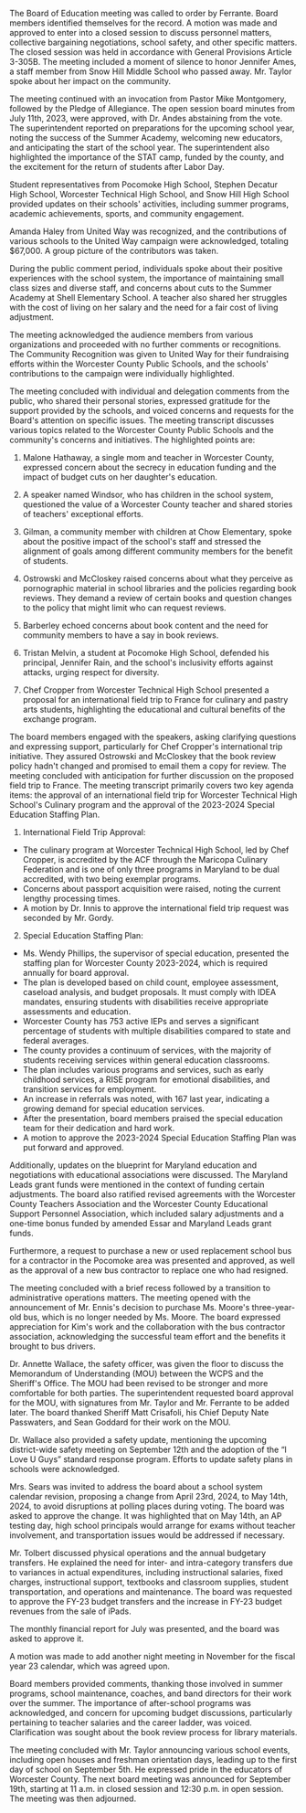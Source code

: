 The Board of Education meeting was called to order by Ferrante. Board members identified themselves for the record. A motion was made and approved to enter into a closed session to discuss personnel matters, collective bargaining negotiations, school safety, and other specific matters. The closed session was held in accordance with General Provisions Article 3-305B. The meeting included a moment of silence to honor Jennifer Ames, a staff member from Snow Hill Middle School who passed away. Mr. Taylor spoke about her impact on the community.

The meeting continued with an invocation from Pastor Mike Montgomery, followed by the Pledge of Allegiance. The open session board minutes from July 11th, 2023, were approved, with Dr. Andes abstaining from the vote. The superintendent reported on preparations for the upcoming school year, noting the success of the Summer Academy, welcoming new educators, and anticipating the start of the school year. The superintendent also highlighted the importance of the STAT camp, funded by the county, and the excitement for the return of students after Labor Day.

Student representatives from Pocomoke High School, Stephen Decatur High School, Worcester Technical High School, and Snow Hill High School provided updates on their schools' activities, including summer programs, academic achievements, sports, and community engagement.

Amanda Haley from United Way was recognized, and the contributions of various schools to the United Way campaign were acknowledged, totaling $67,000. A group picture of the contributors was taken.

During the public comment period, individuals spoke about their positive experiences with the school system, the importance of maintaining small class sizes and diverse staff, and concerns about cuts to the Summer Academy at Shell Elementary School. A teacher also shared her struggles with the cost of living on her salary and the need for a fair cost of living adjustment.

The meeting acknowledged the audience members from various organizations and proceeded with no further comments or recognitions. The Community Recognition was given to United Way for their fundraising efforts within the Worcester County Public Schools, and the schools' contributions to the campaign were individually highlighted.

The meeting concluded with individual and delegation comments from the public, who shared their personal stories, expressed gratitude for the support provided by the schools, and voiced concerns and requests for the Board's attention on specific issues.
The meeting transcript discusses various topics related to the Worcester County Public Schools and the community's concerns and initiatives. The highlighted points are:

1. Malone Hathaway, a single mom and teacher in Worcester County, expressed concern about the secrecy in education funding and the impact of budget cuts on her daughter's education.

2. A speaker named Windsor, who has children in the school system, questioned the value of a Worcester County teacher and shared stories of teachers' exceptional efforts.

3. Gilman, a community member with children at Chow Elementary, spoke about the positive impact of the school's staff and stressed the alignment of goals among different community members for the benefit of students.

4. Ostrowski and McCloskey raised concerns about what they perceive as pornographic material in school libraries and the policies regarding book reviews. They demand a review of certain books and question changes to the policy that might limit who can request reviews.

5. Barberley echoed concerns about book content and the need for community members to have a say in book reviews.

6. Tristan Melvin, a student at Pocomoke High School, defended his principal, Jennifer Rain, and the school's inclusivity efforts against attacks, urging respect for diversity.

7. Chef Cropper from Worcester Technical High School presented a proposal for an international field trip to France for culinary and pastry arts students, highlighting the educational and cultural benefits of the exchange program.

The board members engaged with the speakers, asking clarifying questions and expressing support, particularly for Chef Cropper's international trip initiative. They assured Ostrowski and McCloskey that the book review policy hadn't changed and promised to email them a copy for review. The meeting concluded with anticipation for further discussion on the proposed field trip to France.
The meeting transcript primarily covers two key agenda items: the approval of an international field trip for Worcester Technical High School's Culinary program and the approval of the 2023-2024 Special Education Staffing Plan.

1. International Field Trip Approval:
- The culinary program at Worcester Technical High School, led by Chef Cropper, is accredited by the ACF through the Maricopa Culinary Federation and is one of only three programs in Maryland to be dual accredited, with two being exemplar programs.
- Concerns about passport acquisition were raised, noting the current lengthy processing times.
- A motion by Dr. Innis to approve the international field trip request was seconded by Mr. Gordy.

2. Special Education Staffing Plan:
- Ms. Wendy Phillips, the supervisor of special education, presented the staffing plan for Worcester County 2023-2024, which is required annually for board approval.
- The plan is developed based on child count, employee assessment, caseload analysis, and budget proposals. It must comply with IDEA mandates, ensuring students with disabilities receive appropriate assessments and education.
- Worcester County has 753 active IEPs and serves a significant percentage of students with multiple disabilities compared to state and federal averages.
- The county provides a continuum of services, with the majority of students receiving services within general education classrooms.
- The plan includes various programs and services, such as early childhood services, a RISE program for emotional disabilities, and transition services for employment.
- An increase in referrals was noted, with 167 last year, indicating a growing demand for special education services.
- After the presentation, board members praised the special education team for their dedication and hard work.
- A motion to approve the 2023-2024 Special Education Staffing Plan was put forward and approved.

Additionally, updates on the blueprint for Maryland education and negotiations with educational associations were discussed. The Maryland Leads grant funds were mentioned in the context of funding certain adjustments. The board also ratified revised agreements with the Worcester County Teachers Association and the Worcester County Educational Support Personnel Association, which included salary adjustments and a one-time bonus funded by amended Essar and Maryland Leads grant funds.

Furthermore, a request to purchase a new or used replacement school bus for a contractor in the Pocomoke area was presented and approved, as well as the approval of a new bus contractor to replace one who had resigned.

The meeting concluded with a brief recess followed by a transition to administrative operations matters.
The meeting opened with the announcement of Mr. Ennis's decision to purchase Ms. Moore's three-year-old bus, which is no longer needed by Ms. Moore. The board expressed appreciation for Kim's work and the collaboration with the bus contractor association, acknowledging the successful team effort and the benefits it brought to bus drivers.

Dr. Annette Wallace, the safety officer, was given the floor to discuss the Memorandum of Understanding (MOU) between the WCPS and the Sheriff's Office. The MOU had been revised to be stronger and more comfortable for both parties. The superintendent requested board approval for the MOU, with signatures from Mr. Taylor and Mr. Ferrante to be added later. The board thanked Sheriff Matt Crisafoli, his Chief Deputy Nate Passwaters, and Sean Goddard for their work on the MOU.

Dr. Wallace also provided a safety update, mentioning the upcoming district-wide safety meeting on September 12th and the adoption of the “I Love U Guys” standard response program. Efforts to update safety plans in schools were acknowledged.

Mrs. Sears was invited to address the board about a school system calendar revision, proposing a change from April 23rd, 2024, to May 14th, 2024, to avoid disruptions at polling places during voting. The board was asked to approve the change. It was highlighted that on May 14th, an AP testing day, high school principals would arrange for exams without teacher involvement, and transportation issues would be addressed if necessary.

Mr. Tolbert discussed physical operations and the annual budgetary transfers. He explained the need for inter- and intra-category transfers due to variances in actual expenditures, including instructional salaries, fixed charges, instructional support, textbooks and classroom supplies, student transportation, and operations and maintenance. The board was requested to approve the FY-23 budget transfers and the increase in FY-23 budget revenues from the sale of iPads.

The monthly financial report for July was presented, and the board was asked to approve it.

A motion was made to add another night meeting in November for the fiscal year 23 calendar, which was agreed upon.

Board members provided comments, thanking those involved in summer programs, school maintenance, coaches, and band directors for their work over the summer. The importance of after-school programs was acknowledged, and concern for upcoming budget discussions, particularly pertaining to teacher salaries and the career ladder, was voiced. Clarification was sought about the book review process for library materials.

The meeting concluded with Mr. Taylor announcing various school events, including open houses and freshman orientation days, leading up to the first day of school on September 5th. He expressed pride in the educators of Worcester County. The next board meeting was announced for September 19th, starting at 11 a.m. in closed session and 12:30 p.m. in open session. The meeting was then adjourned.
